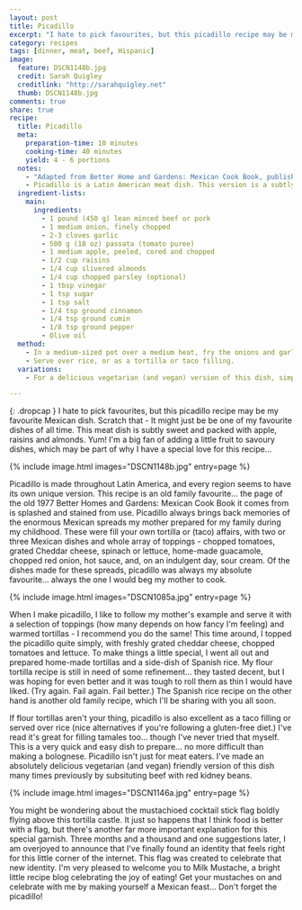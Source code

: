 ```yaml
---
layout: post
title: Picadillo
excerpt: "I hate to pick favourites, but this picadillo recipe may be my favourite Mexican dish. Scratch that - It might just be be one of my favourite dishes of all time. This meat dish is subtly sweet and packed with apple, raisins and almonds."
category: recipes
tags: [dinner, meat, beef, Hispanic]
image:
  feature: DSCN1148b.jpg
  credit: Sarah Quigley
  creditlink: "http://sarahquigley.net"
  thumb: DSCN1148b.jpg
comments: true
share: true
recipe:
  title: Picadillo 
  meta:
    preparation-time: 10 minutes
    cooking-time: 40 minutes
    yield: 4 - 6 portions 
  notes:
    - "Adapted from Better Home and Gardens: Mexican Cook Book, published in 1977."
    - Picadillo is a Latin American meat dish. This version is a subtly sweet Mexican variation with nuts, apples and raisins. It makes an excellent tortilla or taco filling or can be served over rice. This particular picadillo recipe is something special... I've tried restaurant versions of picadillo and always been sorely disappointed!
  ingredient-lists:
    main:
      ingredients:
        - 1 pound (450 g) lean minced beef or pork
        - 1 medium onion, finely chopped
        - 2-3 cloves garlic
        - 500 g (18 oz) passata (tomato puree)
        - 1 medium apple, peeled, cored and chopped
        - 1/2 cup raisins
        - 1/4 cup slivered almonds
        - 1/4 cup chopped parsley (optional)
        - 1 tbsp vinegar
        - 1 tsp sugar
        - 1 tsp salt
        - 1/4 tsp ground cinnamon
        - 1/4 tsp ground cumin
        - 1/8 tsp ground pepper
        - Olive oil
  method:
    - In a medium-sized pot over a medium heat, fry the onions and garlic in a little olive oil. When the onions begin to turn translucent, add the beef and cook until brown. At this stage, if necessary, pour away any excess fat. Stir in all the remaining ingredients. Cover the pot, and simmer for 30 minutes.
    - Serve over rice, or as a tortilla or taco filling.
  variations:
    - For a delicious vegetarian (and vegan) version of this dish, simply replace the meat with 1 pound of cooked red kidney beans (or another bean of your choice).

---
```


{: .dropcap }
I hate to pick favourites, but this picadillo recipe may be my favourite Mexican dish. Scratch that - It might just be be one of my favourite dishes of all time. This meat dish is subtly sweet and packed with apple, raisins and almonds. Yum! I'm a big fan of adding a little fruit to savoury dishes, which may be part of why I have a special love for this recipe...

{% include image.html images="DSCN1148b.jpg" entry=page %}

Picadillo is made throughout Latin America, and every region seems to have its own unique version. This recipe is an old family favourite... the page of the old 1977 Better Homes and Gardens: Mexican Cook Book it comes from is splashed and stained from use. Picadillo always brings back memories of the enormous Mexican spreads my mother prepared for my family during my childhood. These were fill your own tortilla or (taco) affairs, with two or three Mexican dishes and whole array of toppings - chopped tomatoes, grated Cheddar cheese, spinach or lettuce, home-made guacamole, chopped red onion, hot sauce, and, on an indulgent day, sour cream. Of the dishes made for these spreads, picadillo was always my absolute favourite... always the one I would beg my mother to cook.

{% include image.html images="DSCN1085a.jpg" entry=page %}

When I make picadillo, I like to follow my mother's example and serve it with a selection of toppings (how many depends on how fancy I'm feeling) and warmed tortillas - I recommend you do the same! This time around, I topped the picadillo quite simply, with freshly grated cheddar cheese, chopped tomatoes and lettuce. To make things a little special, I went all out and prepared home-made tortillas and a side-dish of Spanish rice. My flour tortilla recipe is still in need of some refinement... they tasted decent, but I was hoping for even better and it was tough to roll them as thin I would have liked. (Try again. Fail again. Fail better.) The Spanish rice recipe on the other hand is another old family recipe, which I'll be sharing with you all soon. 

If flour tortillas aren't your thing, picadillo is also excellent as a taco filling or served over rice (nice alternatives if you're following a gluten-free diet.) I've read it's great for filling tamales too... though I've never tried that myself. This is a very quick and easy dish to prepare... no more difficult than making a bolognese. Picadillo isn't just for meat eaters. I've made an absolutely delicious vegetarian (and vegan) friendly version of this dish many times previously by subsituting beef with red kidney beans. 

{% include image.html images="DSCN1146a.jpg" entry=page %}

You might be wondering about the mustachioed cocktail stick flag boldIy flying above this tortilla castle. It just so happens that I think food is better with a flag, but there's another far more important explanation for this special garnish. Three months and a thousand and one suggestions later, I am overjoyed to announce that I've finally found an identity that feels right for this little corner of the internet. This flag was created to celebrate that new identity. I'm very pleased to welcome you to Milk Mustache, a bright little recipe blog celebrating the joy of eating! Get your mustaches on and celebrate with me by making yourself a Mexican feast... Don't forget the picadillo!
